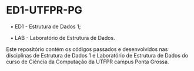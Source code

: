 # ED1-UTFPR-PG

    • ED1 - Estrutura de Dados 1;<p>
    • LAB - Laboratório de Estrutura de Dados.

Este repositório contém os códigos passados e desenvolvidos nas disciplinas de Estrutura de Dados 1 e Laboratório de Estrutura de Dados do curso de Ciência da Computação da UTFPR campus Ponta Grossa.
